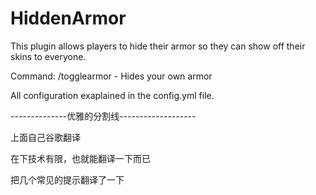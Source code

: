 # HiddenArmor
This plugin allows players to hide their armor so they can show off their skins to everyone.

Command: /togglearmor - Hides your own armor

All configuration exaplained in the config.yml file.

--------------优雅的分割线-------------------

上面自己谷歌翻译

在下技术有限，也就能翻译一下而已

把几个常见的提示翻译了一下

